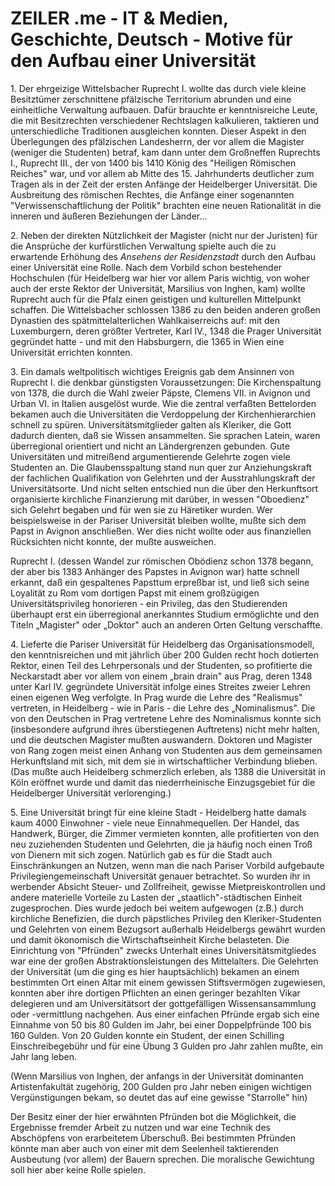 # ZEILER .me - IT & Medien, Geschichte, Deutsch - Motive für den Aufbau einer Universität

1\. Der ehrgeizige Wittelsbacher Ruprecht I. wollte das durch viele kleine Besitztümer zerschnittene pfälzische Territorium abrunden und eine einheitliche Verwaltung aufbauen. Dafür brauchte er kenntnisreiche Leute, die mit Besitzrechten verschiedener Rechtslagen kalkulieren, taktieren und unterschiedliche Traditionen ausgleichen konnten. Dieser Aspekt in den Überlegungen des pfälzischen Landesherrn, der vor allem die Magister (weniger die Studenten) betraf, kam dann unter dem Großneffen Ruprechts I., Ruprecht III., der von 1400 bis 1410 König des "Heiligen Römischen Reiches" war, und vor allem ab Mitte des 15. Jahrhunderts deutlicher zum Tragen als in der Zeit der ersten Anfänge der Heidelberger Universität. Die Ausbreitung des römischen Rechtes, die Anfänge einer sogenannten "Verwissenschaftlichung der Politik" brachten eine neuen Rationalität in die inneren und äußeren Beziehungen der Länder...

2\. Neben der direkten Nützlichkeit der Magister (nicht nur der Juristen) für die Ansprüche der kurfürstlichen Verwaltung spielte auch die zu erwartende Erhöhung des *Ansehens der Residenzstadt* durch den Aufbau einer Universität eine Rolle. Nach dem Vorbild schon bestehender Hochschulen (für Heidelberg war hier vor allem Paris wichtig, von woher auch der erste Rektor der Universität, Marsilius von Inghen, kam) wollte Ruprecht auch für die Pfalz einen geistigen und kulturellen Mittelpunkt schaffen. Die Wittelsbacher schlossen 1386 zu den beiden anderen großen Dynastien des spätmittelalterlichen Wahlkaiserreichs auf: mit den Luxemburgern, deren größter Vertreter, Karl IV., 1348 die Prager Universität gegründet hatte - und mit den Habsburgern, die 1365 in Wien eine Universität errichten konnten.

3\. Ein damals weltpolitisch wichtiges Ereignis gab dem Ansinnen von Ruprecht I. die denkbar günstigsten Voraussetzungen: Die Kirchenspaltung von 1378, die durch die Wahl zweier Päpste, Clemens VII. in Avignon und Urban VI. in Italien ausgelöst wurde. Wie die zentral verfaßten Bettelorden bekamen auch die Universitäten die Verdoppelung der Kirchenhierarchien schnell zu spüren. Universitätsmitglieder galten als Kleriker, die Gott dadurch dienten, daß sie Wissen ansammelten. Sie sprachen Latein, waren überregional orientiert und nicht an Ländergrenzen gebunden. Gute Universitäten und mitreißend argumentierende Gelehrte zogen viele Studenten an. Die Glaubensspaltung stand nun quer zur Anziehungskraft der fachlichen Qualifikation von Gelehrten und der Ausstrahlungskraft der Universitätsorte. Und nicht selten entschied nun die über den Herkunftsort organisierte kirchliche Finanzierung mit darüber, in wessen "Oboedienz" sich Gelehrt begaben und für wen sie zu Häretiker wurden. Wer beispielsweise in der Pariser Universität bleiben wollte, mußte sich dem Papst in Avignon anschließen. Wer dies nicht wollte oder aus finanziellen Rücksichten nicht konnte, der mußte ausweichen.

Ruprecht I. (dessen Wandel zur römischen Obödienz schon 1378 begann, der aber bis 1383 Anhänger des Papstes in Avignon war) hatte schnell erkannt, daß ein gespaltenes Papsttum erpreßbar ist, und ließ sich seine Loyalität zu Rom vom dortigen Papst mit einem großzügigen Universitätsprivileg honorieren - ein Privileg, das den Studierenden überhaupt erst ein überregional anerkanntes Studium ermöglichte und den Titeln „Magister" oder „Doktor" auch an anderen Orten Geltung verschaffte.

4\. Lieferte die Pariser Universität für Heidelberg das Organisationsmodell, den kenntnisreichen und mit jährlich über 200 Gulden recht hoch dotierten Rektor, einen Teil des Lehrpersonals und der Studenten, so profitierte die Neckarstadt aber vor allem von einem „brain drain" aus Prag, deren 1348 unter Karl IV. gegründete Universität infolge eines Streites zweier Lehren einen eigenen Weg verfolgte. In Prag wurde die Lehre des "Realismus" vertreten, in Heidelberg - wie in Paris - die Lehre des „Nominalismus". Die von den Deutschen in Prag vertretene Lehre des Nominalismus konnte sich (insbesondere aufgrund ihres überstiegenen Auftretens) nicht mehr halten, und die deutschen Magister mußten auswandern. Doktoren und Magister von Rang zogen meist einen Anhang von Studenten aus dem gemeinsamen Herkunftsland mit sich, mit dem sie in wirtschaftlicher Verbindung blieben. (Das mußte auch Heidelberg schmerzlich erleben, als 1388 die Universität in Köln eröffnet wurde und damit das niederrheinische Einzugsgebiet für die Heidelberger Universität verlorenging.)

5\. Eine Universität bringt für eine kleine Stadt - Heidelberg hatte damals kaum 4000 Einwohner - viele neue Einnahmequellen. Der Handel, das Handwerk, Bürger, die Zimmer vermieten konnten, alle profitierten von den neu zuziehenden Studenten und Gelehrten, die ja häufig noch einen Troß von Dienern mit sich zogen. Natürlich gab es für die Stadt auch Einschränkungen an Nutzen, wenn man die nach Pariser Vorbild aufgebaute Privilegiengemeinschaft Universität genauer betrachtet. So wurden ihr in werbender Absicht Steuer- und Zollfreiheit, gewisse Mietpreiskontrollen und andere materielle Vorteile zu Lasten der „staatlich"-städtischen Einheit zugesprochen. Dies wurde jedoch bei weitem aufgewogen (z.B.) durch kirchliche Benefizien, die durch päpstliches Privileg den Kleriker-Studenten und Gelehrten von einem Bezugsort außerhalb Heidelbergs gewährt wurden und damit ökonomisch die Wirtschaftseinheit Kirche belasteten. Die Einrichtung von "Pfründen" zwecks Unterhalt eines Universitätsmitgliedes war eine der großen Abstraktionsleistungen des Mittelalters. Die Gelehrten der Universität (um die ging es hier hauptsächlich) bekamen an einem bestimmten Ort einen Altar mit einem gewissen Stiftsvermögen zugewiesen, konnten aber ihre dortigen Pflichten an einen geringer bezahlten Vikar delegieren und am Universitätsort der gottgefälligen Wissensansammlung oder -vermittlung nachgehen. Aus einer einfachen Pfründe ergab sich eine Einnahme von 50 bis 80 Gulden im Jahr, bei einer Doppelpfründe 100 bis 160 Gulden. Von 20 Gulden konnte ein Student, der einen Schilling Einschreibegebühr und für eine Übung 3 Gulden pro Jahr zahlen mußte, ein Jahr lang leben.

(Wenn Marsilius von Inghen, der anfangs in der Universität dominanten Artistenfakultät zugehörig, 200 Gulden pro Jahr neben einigen wichtigen Vergünstigungen bekam, so deutet das auf eine gewisse "Starrolle" hin)

Der Besitz einer der hier erwähnten Pfründen bot die Möglichkeit, die Ergebnisse fremder Arbeit zu nutzen und war eine Technik des Abschöpfens von erarbeitetem Überschuß. Bei bestimmten Pfründen könnte man aber auch von einer mit dem Seelenheil taktierenden Ausbeutung (vor allem) der Bauern sprechen. Die moralische Gewichtung soll hier aber keine Rolle spielen.